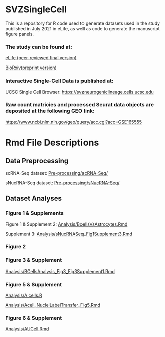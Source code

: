 # SVZSingleCell

This is a repository for R code used to generate datasets used in the study published in July 2021 in eLife, as well as code to generate the manuscript figure panels.

### The study can be found at: 
[eLife (peer-reviewed final version)](https://elifesciences.org/articles/67436)

[BioRxiv(preprint version)](https://www.biorxiv.org/content/10.1101/2021.02.10.430525v2)

### Interactive Single-Cell Data is published at:
UCSC Single Cell Browser: https://svzneurogeniclineage.cells.ucsc.edu

### Raw count matricies and processed Seurat data objects are deposited at the following GEO link:
https://www.ncbi.nlm.nih.gov/geo/query/acc.cgi?acc=GSE165555

# Rmd File Descriptions

## Data Preprocessing
scRNA-Seq dataset: [Pre-processing/scRNA-Seq/](https://github.com/AlvarezBuyllaLab/SVZSingleCell/tree/master/Pre-processing/scRNA-Seq)

sNucRNA-Seq dataset: [Pre-processing/sNucRNA-Seq/](https://github.com/AlvarezBuyllaLab/SVZSingleCell/tree/master/Pre-processing/sNucRNA-Seq/sNucRNASeq_ObjectCreation)

## Dataset Analyses

### Figure 1 & Supplements

Figure 1 & Supplement 2: [Analysis/BcellsVsAstrocytes.Rmd](https://github.com/AlvarezBuyllaLab/SVZSingleCell/blob/master/Analysis/BcellsVsAstrocytes.Rmd)

Supplement 3: [Analysis/sNucRNASeq_Fig1Supplement3.Rmd](https://github.com/AlvarezBuyllaLab/SVZSingleCell/blob/master/Analysis/sNucRNASeq_Fig1Supplement3.Rmd)

### Figure 2


### Figure 3 & Supplement
[Analysis/BCellsAnalysis_Fig3_Fig3Supplement1.Rmd](https://github.com/AlvarezBuyllaLab/SVZSingleCell/blob/master/Analysis/BcellsClusterAnalysis_Fig3_Fig3Supplement1.Rmd)

### Figure 5 & Supplement
[Analysis/A.cells.R](https://github.com/AlvarezBuyllaLab/SVZSingleCell/blob/master/Analysis/A.cells.r)

[Analysis/Acell_NucleiLabelTransfer_Fig5.Rmd](https://github.com/AlvarezBuyllaLab/SVZSingleCell/blob/master/Analysis/Acell_NucleiLabelTransfer_Fig5.Rmd)

### Figure 6 & Supplement

[Analysis/AUCell.Rmd](https://github.com/AlvarezBuyllaLab/SVZSingleCell/blob/master/Analysis/AUCell.Rmd)
